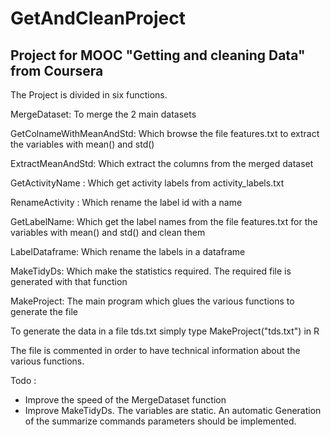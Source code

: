 # GetAndCleanProject
Project for MOOC "Getting and cleaning Data" from Coursera
-----------------------------------------------------------

The Project is divided in six functions.

MergeDataset: To merge the 2 main datasets

GetColnameWithMeanAndStd: Which browse the file features.txt to extract the variables with mean() and std()

ExtractMeanAndStd: Which extract the columns from the merged dataset

GetActivityName :  Which get activity labels from activity_labels.txt

RenameActivity : Which rename the label id with a  name

GetLabelName: Which get the label names from the file features.txt for the variables with mean() and std() and clean them

LabelDataframe: Which rename the labels in a dataframe

MakeTidyDs: Which make the statistics required. The required file is generated with that function  

MakeProject: The main program which glues the various functions to generate the file 

To generate the data in a file tds.txt simply type MakeProject("tds.txt") in R 

The file is commented in order to have technical information about the various functions.

Todo :
- Improve the speed of the MergeDataset function
- Improve MakeTidyDs. The variables are static. An automatic Generation of the summarize commands parameters should be implemented.
 

